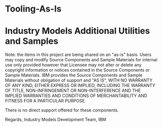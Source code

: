 # Tooling-As-Is
Industry Models Additional Utilities and Samples
================================================

Note: the items in this project are being shared on an "as-is" basis. Users may copy and modify Source Components and Sample Materials for internal use only provided however that Licensee may not alter or delete any copyright information or notices contained in the Source Components or Sample Materials. IBM provides the Source Components and Sample Materials without obligation of support and "AS IS", WITH NO WARRANTY OF ANY KIND, EITHER EXPRESS OR IMPLIED, INCLUDING THE WARRANTY OF TITLE, NON-INFRINGEMENT OR NON-INTERFERENCE AND THE IMPLIED WARRANTIES AND CONDITIONS OF MERCHANTABILITY AND FITNESS FOR A PARTICULAR PURPOSE.


There is no direct support offered for these components.

Regards,
Industry Models Development Team, IBM
